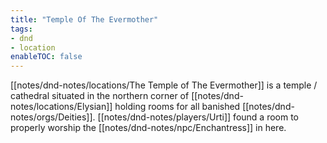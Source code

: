 ```yaml
---
title: "Temple Of The Evermother"
tags:
- dnd
- location
enableTOC: false
---
```


[[notes/dnd-notes/locations/The Temple of The Evermother]] is a temple / cathedral situated in the northern corner of [[notes/dnd-notes/locations/Elysian]] holding rooms for all banished [[notes/dnd-notes/orgs/Deities]]. [[notes/dnd-notes/players/Urti]] found a room to properly worship the [[notes/dnd-notes/npc/Enchantress]] in here. 